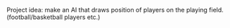 Project idea: 
make an AI that draws position of players on the playing field. (football/basketball players etc.)
